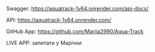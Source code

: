Swagger: https://aquatrack-1v64.onrender.com/api-docs/

API: https://aquatrack-1v64.onrender.com/

GitHub App: https://github.com/Mariia2990/Aqua-Track

LIVE APP: запитати у Марічки

